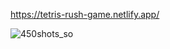 https://tetris-rush-game.netlify.app/

![450shots_so](https://github.com/DenisKawata/tetris/assets/118859570/d04ec31c-0514-4b09-b200-92ec1b1b9aaf)
